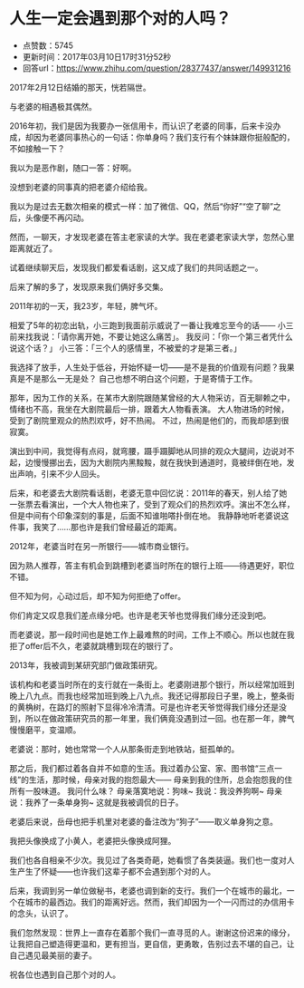 # 人生一定会遇到那个对的人吗？
- 点赞数：5745
- 更新时间：2017年03月10日17时31分52秒
- 回答url：https://www.zhihu.com/question/28377437/answer/149931216
<body>
 <p data-pid="aHu2ncFr">2017年2月12日结婚的那天，恍若隔世。</p>
 <p data-pid="TSMDLyVW">与老婆的相遇极其偶然。</p>
 <p data-pid="mu145-fk">2016年初，我们是因为我要办一张信用卡，而认识了老婆的同事，后来卡没办成，却因为老婆同事热心的一句话：你单身吗？我们支行有个妹妹跟你挺般配的，不如接触一下？</p>
 <p data-pid="b_pd2XWU">我以为是恶作剧，随口一答：好啊。</p>
 <p data-pid="ZppC4r7S">没想到老婆的同事真的把老婆介绍给我。</p>
 <p data-pid="JICQcNjj">我以为是过去无数次相亲的模式一样：加了微信、QQ，然后“你好”“空了聊”之后，头像便不再闪动。</p>
 <p data-pid="RWyT9j-M">然而，一聊天，才发现老婆在答主老家读的大学。我在老婆老家读大学，忽然心里距离就近了。</p>
 <p data-pid="7VNKm5pE">试着继续聊天后，发现我们都爱看话剧，这又成了我们的共同话题之一。</p>
 <p data-pid="k9TEDwZq">后来了解的多了，发现原来我们俩好多交集。</p>
 <p data-pid="IOsvSlUF">2011年初的一天，我23岁，年轻，脾气坏。</p>
 <p data-pid="AqZuFH2T">相爱了5年的初恋出轨，小三跑到我面前示威说了一番让我难忘至今的话—— 小三前来找我说：「请你离开她，不要让她这么痛苦」。 我反问：「你一个第三者凭什么说这个话？」 小三答：「三个人的感情里，不被爱的才是第三者。」</p>
 <p data-pid="QF9oo4yc">我选择了放手，人生处于低谷，开始怀疑一切——是不是我的价值观有问题？我果真是不是那么一无是处？ 自己也想不明白这个问题，于是寄情于工作。</p>
 <p data-pid="acqcWj6q">那年，因为工作的关系，在某市大剧院跟随某曾经的大人物采访，百无聊赖之中，情绪也不高，我坐在大剧院最后一排，跟着大人物看表演。 大人物进场的时候，受到了剧院里观众的热烈欢呼，好不热闹。 不过，热闹是他们的，而我却感到很寂寞。</p>
 <p data-pid="rVDkxsNo">演出到中间，我觉得有点闷，就弯腰，蹑手蹑脚地从同排的观众大腿间，边说对不起，边慢慢挪出去，因为大剧院内黑黢黢，就在我快到通道时，竟被绊倒在地，发出声响，引来不少人回头。</p>
 <p data-pid="gsgtIEBi">后来，和老婆去大剧院看话剧，老婆无意中回忆说：2011年的春天，别人给了她一张票去看演出，一个大人物也来了，受到了观众们的热烈欢呼。演出不怎么样，但是中间有个印象深刻的事是，后面不知谁啪嗒扑倒在地。 我静静地听老婆说这件事，我笑了……那也许是我们曾经最近的距离。</p>
 <p data-pid="8koXQk4r">2012年，老婆当时在另一所银行——城市商业银行。</p>
 <p data-pid="9OQfy4gZ">因为熟人推荐，答主有机会到跳槽到老婆当时所在的银行上班——待遇更好，职位不错。</p>
 <p data-pid="_2EvLO4P">但不知为何，心动过后，却不知为何拒绝了offer。</p>
 <p data-pid="ZbYq97IS">你们肯定又叹息我们差点缘分吧。也许是老天爷也觉得我们缘分还没到吧。</p>
 <p data-pid="f2D3E5Ft">而老婆说，那一段时间也是她工作上最难熬的时间，工作上不顺心。所以也就在我拒了offer后不久，老婆就跳槽到现在的银行了。</p>
 <p data-pid="N_grZ2LL">2013年，我被调到某研究部门做政策研究。</p>
 <p data-pid="ksJYXScV">该机构和老婆当时所在的支行就在一条街上。老婆刚进那个银行，所以经常加班到晚上八九点。而我也经常加班到晚上八九点。我还记得那段日子里，晚上，整条街的黄桷树，在路灯的照射下显得冷冷清清。可是也许老天爷觉得我们缘分还是没到，所以在做政策研究员的那一年里，我们俩竟没遇到过一回。也在那一年，脾气慢慢磨平，变温顺。</p>
 <p data-pid="kLGx0h4j">老婆说：那时，她也常常一个人从那条街走到地铁站，挺孤单的。</p>
 <p data-pid="ZACOv1bD">那之后，我们都过着各自并不如意的生活。我过着办公室、家、图书馆“三点一线”的生活，那时候，母亲对我的抱怨最大—— 母亲到我的住所，总会抱怨我的住所有一股味道。 我问什么味？ 母亲落寞地说：狗味~ 我说：我没养狗啊~ 母亲说：我养了一条单身狗~ 这就是我被调侃的日子。</p>
 <p data-pid="7SzLSume">老婆后来说，岳母也把手机里对老婆的备注改为“狗子”——取义单身狗之意。</p>
 <p data-pid="MP6Zq0Ua">我把头像换成了小黄人，老婆把头像换成阿狸。</p>
 <p data-pid="Ds7nHa4z">我们也各自相亲不少次。我见过了各类奇葩，她看惯了各类装逼。我们也一度对人生产生了怀疑——也许我们这辈子都不会遇到那个对的人。</p>
 <p data-pid="537-1_MG">后来，我调到另一单位做秘书，老婆也调到新的支行。我们一个在城市的最北，一个在城市的最西边。我们的距离好远。然而，我们却因为一个一闪而过的办信用卡的念头，认识了。</p>
 <p data-pid="ie6GHIyT">我们忽然发现：世界上一直存在着那个我们一直寻觅的人。谢谢这份迟来的缘分，让我把自己塑造得更温和，更有担当，更自信，更勇敢，告别过去不堪的自己，让自己遇见最美丽的妻子。</p>
 <p data-pid="lOgn_i-K">祝各位也遇到自己那个对的人。</p>
</body>